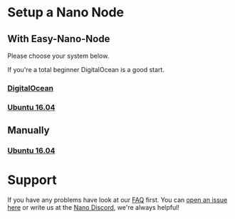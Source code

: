 # Setup a Nano Node

## With Easy-Nano-Node

Please choose your system below.

If you're a total beginner DigitalOcean is a good start.

### [DigitalOcean](digitalocean.md)

### [Ubuntu 16.04](ubuntu.md)

## Manually

### [Ubuntu 16.04](manual/ubuntu.md)

# Support

If you have any problems have look at our [FAQ](faq.md) first. 
You can [open an issue here](https://github.com/NanoTools/easy-nano-node/issues) or write us at the [Nano Discord](https://chat.nano.org/), we're always helpful!